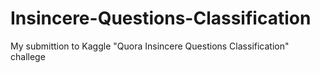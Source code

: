 # Insincere-Questions-Classification
My submittion to Kaggle "Quora Insincere Questions Classification" challege
